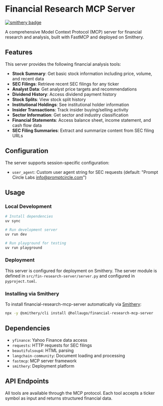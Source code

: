 # Financial Research MCP Server

[![smithery badge](https://smithery.ai/badge/@hollaugo/financial-research-mcp-server)](https://smithery.ai/server/@hollaugo/financial-research-mcp-server)

A comprehensive Model Context Protocol (MCP) server for financial research and analysis, built with FastMCP and deployed on Smithery.

## Features

This server provides the following financial analysis tools:

- **Stock Summary**: Get basic stock information including price, volume, and recent data
- **SEC Filings**: Retrieve recent SEC filings for any ticker
- **Analyst Data**: Get analyst price targets and recommendations
- **Dividend History**: Access dividend payment history
- **Stock Splits**: View stock split history
- **Institutional Holdings**: See institutional holder information
- **Insider Transactions**: Track insider buying/selling activity
- **Sector Information**: Get sector and industry classification
- **Financial Statements**: Access balance sheet, income statement, and cash flow data
- **SEC Filing Summaries**: Extract and summarize content from SEC filing URLs

## Configuration

The server supports session-specific configuration:

- `user_agent`: Custom user agent string for SEC requests (default: "Prompt Circle Labs info@promptcircle.com")

## Usage

### Local Development

```bash
# Install dependencies
uv sync

# Run development server
uv run dev

# Run playground for testing
uv run playground
```

### Deployment

This server is configured for deployment on Smithery. The server module is defined in `src/fin-research-server/server.py` and configured in `pyproject.toml`.

### Installing via Smithery

To install financial-research-mcp-server automatically via [Smithery](https://smithery.ai/server/@hollaugo/financial-research-mcp-server):

```bash
npx -y @smithery/cli install @hollaugo/financial-research-mcp-server
```

## Dependencies

- `yfinance`: Yahoo Finance data access
- `requests`: HTTP requests for SEC filings
- `beautifulsoup4`: HTML parsing
- `langchain-community`: Document loading and processing
- `fastmcp`: MCP server framework
- `smithery`: Deployment platform

## API Endpoints

All tools are available through the MCP protocol. Each tool accepts a ticker symbol as input and returns structured financial data.
